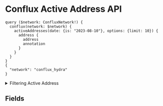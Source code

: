 # Conflux Active Address API


```
query ($network: ConfluxNetwork!) {
  conflux(network: $network) {
    activeAddresses(date: {is: "2023-08-10"}, options: {limit: 10}) {
      address {
        address
        annotation
      }
    }
  }
}
{
  "network": "conflux_hydra"
}

```
<details><summary> Filtering Active Address</summary></details>

## Fields